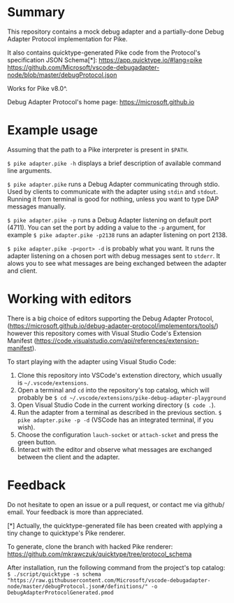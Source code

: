 # Summary

This repository contains a mock debug adapter and a partially-done
Debug Adapter Protocol implementation for Pike.

It also contains quicktype-generated Pike code from the Protocol's
specification JSON Schema[*]:
https://app.quicktype.io/#lang=pike
https://github.com/Microsoft/vscode-debugadapter-node/blob/master/debugProtocol.json

Works for Pike v8.0^.

Debug Adapter Protocol's home page:
https://microsoft.github.io

# Example usage

Assuming that the path to a Pike interpreter is present in `$PATH`.

`$ pike adapter.pike -h` displays a brief description of available
command line arguments.

`$ pike adapter.pike` runs a Debug Adapter communicating through stdio.
Used by clients to communicate with the adapter using `stdin` and `stdout`.
Running it from terminal is good for nothing, unless you want to type DAP
messages manually.

`$ pike adapter.pike -p` runs a Debug Adapter listening on default port (4711).
You can set the port by adding a value to the `-p` argument, for example
`$ pike adapter.pike -p2138` runs an adapter listening on port 2138.

`$ pike adapter.pike -p<port> -d` is probably what you want. It runs the
adapter listening on a chosen port with debug messages sent to `stderr`.
It alows you to see what messages are being exchanged between the adapter
and client.

# Working with editors

There is a big choice of editors supporting the Debug Adapter Protocol,
(https://microsoft.github.io/debug-adapter-protocol/implementors/tools/)
however this repository comes with Visual Studio Code's Extension Manifest
(https://code.visualstudio.com/api/references/extension-manifest).

To start playing with the adapter using Visual Studio Code:
1. Clone this repository into VSCode's extenstion directory, which usually is
`~/.vscode/extensions`.
2. Open a terminal and `cd` into the repository's top catalog,
which will probably be `$ cd ~/.vscode/extensions/pike-debug-adapter-playground`
3. Open Visual Studio Code in the current working directory (`$ code .`).
4. Run the adapter from a terminal as described in the previous section.
`$ pike adapter.pike -p -d`
(VSCode has an integrated terminal, if you wish).
5. Choose the configuration `lauch-socket` or `attach-scket` and press the
green button.
6. Interact with the editor and observe what messages are exchanged between
the client and the adapter.


# Feedback
Do not hesitate to open an issue or a pull request, or contact me via github/
email. Your feedback is more than appreciated.



[*] Actually, the quicktype-generated file has been created with applying a tiny
change to quicktype's Pike renderer.

To generate, clone the branch with hacked Pike renderer:
https://github.com/mkrawczuk/quicktype/tree/protocol_schema

After installation, run the following command from the project's top catalog:
`$ ./script/quicktype -s schema "https://raw.githubusercontent.com/Microsoft/vscode-debugadapter-node/master/debugProtocol.json#/definitions/" -o DebugAdapterProtocolGenerated.pmod`